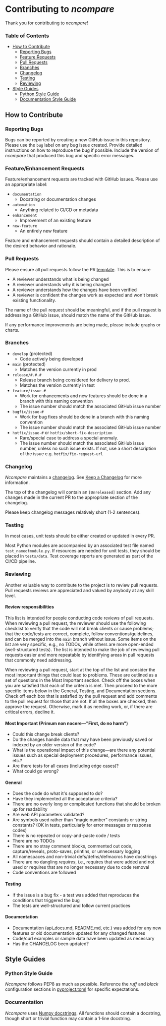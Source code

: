# Contributing to _ncompare_

Thank you for contributing to _ncompare_!

### Table of Contents

- [How to Contribute](CONTRIBUTING.md#how-to-contribute)
    - [Reporting Bugs](CONTRIBUTING.md#reporting-bugs)
    - [Feature Requests](CONTRIBUTING.md#featureenhancement-requests)
    - [Pull Requests](CONTRIBUTING.md#pull-requests)
    - [Branches](CONTRIBUTING.md#branches)
    - [Changelog](CONTRIBUTING.md#changelog)
    - [Testing](CONTRIBUTING.md#testing)
    - [Reviewing](CONTRIBUTING.md#reviewing)
- [Style Guides](CONTRIBUTING.md#style-guides)
    - [Python Style Guide](CONTRIBUTING.md#python-style-guide)
    - [Documentation Style Guide](CONTRIBUTING.md#documentation-1)


## How to Contribute

### Reporting Bugs

Bugs can be reported by creating a new GitHub issue in this repository. 
Please use the `bug` label on any bug issue created. Provide detailed 
instructions on how to reproduce the bug if possible. Include the version 
of _ncompare_ that produced this bug and specific error messages.

### Feature/Enhancement Requests

Feature/enhancement requests are tracked with GitHub issues. Please use 
an appropriate label:

- `documentation`
    - Docstring or documentation changes
- `automation`
    - Anything related to CI/CD or metadata
- `enhancement`
    - Improvement of an existing feature
- `new-feature`
    - An entirely new feature
    
Feature and enhancement requests should contain a detailed description 
of the desired behavior and rationale.

### Pull Requests

Please ensure all pull requests follow the PR 
[template](/.github/pull_request_template.md). This is to ensure

* A reviewer understands what is being changed
* A reviewer understands why it is being changed
* A reviewer understands how the changes have been verified
* A reviewer is confident the changes work as expected and won't break existing functionality.

The name of the pull request should be meaningful, and if the pull 
request is addressing a GitHub issue, should match the name of the 
GitHub issue. 

If any performance improvements are being made, please include graphs or charts.

### Branches

- `develop` (protected)
    - Code actively being developed
- `main` (protected)
    - Matches the version currently in prod
- `release/#.#.#`
    - Release branch being considered for delivery to prod. 
    - Matches the version currently in test
- `feature/issue-#`
    - Work for enhancements and new features should be done in a branch with this naming convention
    - The issue number should match the associated GitHub issue number
- `bugfix/issue-#`
    - Work for bug fixes should be done in a branch with this naming convention
    - The issue number should match the associated GitHub issue number
- `hotfix/issue-#` or `hotfix/short-fix-description`
    - Rare/special case to address a special anomaly.
    - The issue number should match the associated GitHub issue number, 
    unless no such issue exists. If not, use a short description of the 
    issue e.g. `hotfix/fix-request-url`

### Changelog

_Ncompare_ maintains a [changelog](CHANGELOG.md). See 
[Keep a Changelog](https://keepachangelog.com/en/1.0.0/) for more 
information.

The top of the changelog will contain an `[Unreleased]` section. Add 
any changes made in the current PR to the appropriate section of the 
changelog.

Please keep changelog messages relatively short (1-2 sentences).

### Testing

In most cases, unit tests should be either created or updated in every PR.

Most Python modules are accompanied by an associated test file named 
`test_nameofmodule.py`. If resources are needed for unit tests, they 
should be placed in `tests/data`. Test coverage reports are generated 
as part of the CI/CD pipeline.


### Reviewing

Another valuable way to contribute to the project is to review pull 
requests. Pull requests reviews are appreciated and valued by anybody 
at any skill level.

#### Review responsibilities

This list is intended for people conducting code reviews of pull 
requests. When reviewing a pull request, the reviewer should use the 
following checklist to verify that the code will not break clients or 
cause problems; that the code/tests are correct, complete, follow 
conventions/guidelines, and can be merged into the `main` branch without 
issue. Some items on the list are very specific, e.g., no TODOs, 
while others are more open-ended (well-structured tests). The list is 
intended to make the job of reviewing pull requests easier and more 
repeatable by identifying areas in pull requests that commonly need 
addressing. 

When reviewing a pull request, start at the top of the list and consider 
the most important things that could lead to problems. These are 
outlined as a set of questions in the Most Important section. Check off 
the boxes when you are satisfied that each of the criteria is met. Then 
proceed to the more specific items below in the General, Testing, and 
Documentation sections.  Check off each box that is satisfied by the 
pull request and add comments to the pull request for those that are 
not. If all the boxes are checked, then approve the request. Otherwise, 
mark it as needing work, or, if there are critical errors, decline it.

#### Most Important (Primum non nocere—"First, do no harm")

- Could this change break clients?
- Do the changes handle data that may have been previously saved or 
indexed by an older version of the code?
- What is the operational impact of this change—are there any 
potential issues such as special deployment procedures, performance 
issues, etc.?
- Are there tests for all cases (including edge cases)?
- What could go wrong?

#### General
- Does the code do what it's supposed to do?
- Have they implemented all the acceptance criteria?
- There are no overly long or complicated functions that should be 
broken up for readability
- Are web API parameters validated?
- Are symbols used rather than “magic number” constants or string 
constants? (OK in tests, particularly for error messages or response codes)
- There is no repeated or copy-and-paste code / tests
- There are no TODOs
- There are no stray comment blocks, commented out code, capture/reveals, 
proto-saves, printlns, or unnecessary logging
- All namespaces and non-trivial defs/defns/defmacros have docstrings
- There are no dangling _requires_, i.e., requires that were added and 
not used or requires that are no longer necessary due to code removal
- Code conventions are followed

#### Testing
- If the issue is a bug fix - a test was added that reproduces the 
conditions that triggered the bug
- The tests are well-structured and follow current practices

#### Documentation
- Documentation (api_docs.md, README.md, etc.) was added for any new 
features or old documentation updated for any changed features
- Code/curl examples or sample data have been updated as necessary
- Has the CHANGELOG been updated?

## Style Guides

### Python Style Guide

_Ncompare_ follows PEP8 as much as possible. Reference the _ruff_ and 
_black_ configuration sections in [pyproject.toml](pyproject.toml) for specific expectations.

### Documentation

_Ncompare_ uses [Numpy docstrings](https://numpydoc.readthedocs.io/en/latest/format.html). 
All functions should contain a docstring, though short or trivial 
function may contain a 1-line docstring. 
